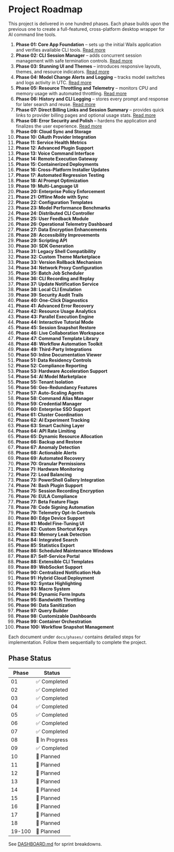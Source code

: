 # Project Roadmap

This project is delivered in one hundred phases. Each phase builds upon the previous one to create a full-featured, cross-platform desktop wrapper for AI command line tools.

1. **Phase 01: Core App Foundation** – sets up the initial Wails application and verifies available CLI tools. [Read more](phases/phase01_core_app_foundation.md)
2. **Phase 02: CLI Session Manager** – adds concurrent session management with safe termination controls. [Read more](phases/phase02_cli_session_manager.md)
3. **Phase 03: Stunning UI and Themes** – introduces responsive layouts, themes, and resource indicators. [Read more](phases/phase03_stunning_ui_and_themes.md)
4. **Phase 04: Model Change Alerts and Logging** – tracks model switches and logs activity in UTC. [Read more](phases/phase04_model_change_alerts_and_logging.md)
5. **Phase 05: Resource Throttling and Telemetry** – monitors CPU and memory usage with automated throttling. [Read more](phases/phase05_resource_throttling_and_telemetry.md)
6. **Phase 06: History and CLI Logging** – stores every prompt and response for later search and reuse. [Read more](phases/phase06_history_and_cli_logging.md)
7. **Phase 07: Direct Billing Links and Session Summary** – provides quick links to provider billing pages and optional usage stats. [Read more](phases/phase07_direct_billing_links_and_session_summary.md)
8. **Phase 08: Error Security and Polish** – hardens the application and finalizes the user experience. [Read more](phases/phase08_error_security_and_polish.md)
9. **Phase 09: Cloud Sync and Storage**
10. **Phase 10: OAuth Provider Integration**
11. **Phase 11: Service Health Metrics**
12. **Phase 12: Advanced Plugin Support**
13. **Phase 13: Voice Command Interface**
14. **Phase 14: Remote Execution Gateway**
15. **Phase 15: Containerized Deployments**
16. **Phase 16: Cross-Platform Installer Updates**
17. **Phase 17: Automated Regression Testing**
18. **Phase 18: AI Prompt Optimization**
19. **Phase 19: Multi-Language UI**
20. **Phase 20: Enterprise Policy Enforcement**
21. **Phase 21: Offline Mode with Sync**
22. **Phase 22: Configuration Templates**
23. **Phase 23: Model Performance Benchmarks**
24. **Phase 24: Distributed CLI Controller**
25. **Phase 25: User Feedback Module**
26. **Phase 26: Operational Telemetry Dashboard**
27. **Phase 27: Data Encryption Enhancements**
28. **Phase 28: Accessibility Improvements**
29. **Phase 29: Scripting API**
30. **Phase 30: SDK Generation**
31. **Phase 31: Legacy Shell Compatibility**
32. **Phase 32: Custom Theme Marketplace**
33. **Phase 33: Version Rollback Mechanism**
34. **Phase 34: Network Proxy Configuration**
35. **Phase 35: Batch Job Scheduler**
36. **Phase 36: CLI Recording and Replay**
37. **Phase 37: Update Notification Service**
38. **Phase 38: Local CLI Emulation**
39. **Phase 39: Security Audit Trails**
40. **Phase 40: One-Click Diagnostics**
41. **Phase 41: Advanced Error Recovery**
42. **Phase 42: Resource Usage Analytics**
43. **Phase 43: Parallel Execution Engine**
44. **Phase 44: Interactive Tutorial Mode**
45. **Phase 45: Session Snapshot Restore**
46. **Phase 46: Live Collaboration Workspace**
47. **Phase 47: Command Template Library**
48. **Phase 48: Workflow Automation Toolkit**
49. **Phase 49: Third-Party Integrations**
50. **Phase 50: Inline Documentation Viewer**
51. **Phase 51: Data Residency Controls**
52. **Phase 52: Compliance Reporting**
53. **Phase 53: Hardware Acceleration Support**
54. **Phase 54: AI Model Marketplace**
55. **Phase 55: Tenant Isolation**
56. **Phase 56: Geo-Redundancy Features**
57. **Phase 57: Auto-Scaling Agents**
58. **Phase 58: Command Alias Manager**
59. **Phase 59: Credential Manager**
60. **Phase 60: Enterprise SSO Support**
61. **Phase 61: Cluster Coordination**
62. **Phase 62: AI Experiment Tracking**
63. **Phase 63: Smart Caching Layer**
64. **Phase 64: API Rate Limiting**
65. **Phase 65: Dynamic Resource Allocation**
66. **Phase 66: Backup and Restore**
67. **Phase 67: Anomaly Detection**
68. **Phase 68: Actionable Alerts**
69. **Phase 69: Automated Recovery**
70. **Phase 70: Granular Permissions**
71. **Phase 71: Hardware Monitoring**
72. **Phase 72: Load Balancing**
73. **Phase 73: PowerShell Gallery Integration**
74. **Phase 74: Bash Plugin Support**
75. **Phase 75: Session Recording Encryption**
76. **Phase 76: EULA Compliance**
77. **Phase 77: Beta Feature Flags**
78. **Phase 78: Code Signing Automation**
79. **Phase 79: Telemetry Opt-In Controls**
80. **Phase 80: Edge Device Support**
81. **Phase 81: Model Fine-Tuning UI**
82. **Phase 82: Custom Shortcut Keys**
83. **Phase 83: Memory Leak Detection**
84. **Phase 84: Integrated Search**
85. **Phase 85: Statistics Export**
86. **Phase 86: Scheduled Maintenance Windows**
87. **Phase 87: Self-Service Portal**
88. **Phase 88: Extensible CLI Templates**
89. **Phase 89: WebSocket Support**
90. **Phase 90: Centralized Notification Hub**
91. **Phase 91: Hybrid Cloud Deployment**
92. **Phase 92: Syntax Highlighting**
93. **Phase 93: Macro System**
94. **Phase 94: Dynamic Form Inputs**
95. **Phase 95: Bandwidth Throttling**
96. **Phase 96: Data Sanitization**
97. **Phase 97: Query Builder**
98. **Phase 98: Customizable Dashboards**
99. **Phase 99: Container Orchestration**
100. **Phase 100: Workflow Snapshot Management**

Each document under `docs/phases/` contains detailed steps for implementation. Follow them sequentially to complete the project.

## Phase Status

| Phase | Status |
|-------|--------|
| 01 | ✅ Completed |
| 02 | ✅ Completed |
| 03 | ✅ Completed |
| 04 | ✅ Completed |
| 05 | ✅ Completed |
| 06 | ✅ Completed |
| 07 | ✅ Completed |
| 08 | 🚧 In Progress |
| 09 | ✅ Completed |
| 10 | 📝 Planned |
| 11 | 📝 Planned |
| 12 | 📝 Planned |
| 13 | 📝 Planned |
| 14 | 📝 Planned |
| 15 | 📝 Planned |
| 16 | 📝 Planned |
| 17 | 📝 Planned |
| 18 | 📝 Planned |
| 19-100 | 📝 Planned |

See [DASHBOARD.md](DASHBOARD.md) for sprint breakdowns.
